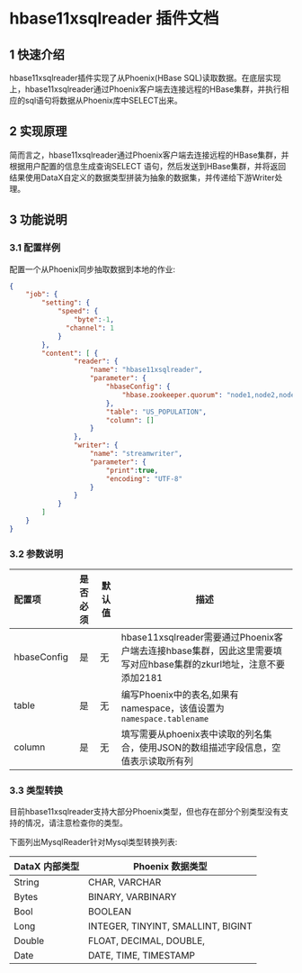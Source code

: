 # hbase11xsqlreader  插件文档

## 1 快速介绍

hbase11xsqlreader插件实现了从Phoenix(HBase SQL)读取数据。在底层实现上，hbase11xsqlreader通过Phoenix客户端去连接远程的HBase集群，并执行相应的sql语句将数据从Phoenix库中SELECT出来。

## 2 实现原理

简而言之，hbase11xsqlreader通过Phoenix客户端去连接远程的HBase集群，并根据用户配置的信息生成查询SELECT 语句，然后发送到HBase集群，并将返回结果使用DataX自定义的数据类型拼装为抽象的数据集，并传递给下游Writer处理。

## 3 功能说明

### 3.1 配置样例

配置一个从Phoenix同步抽取数据到本地的作业:

```json
{
    "job": {
        "setting": {
            "speed": {
                "byte":-1,
              "channel": 1
            }
        },  
        "content": [ {
                "reader": {
                    "name": "hbase11xsqlreader",
                    "parameter": {
                        "hbaseConfig": {
                            "hbase.zookeeper.quorum": "node1,node2,node3"
                        },  
                        "table": "US_POPULATION",
                        "column": []
                    }
                },  
                "writer": {
                    "name": "streamwriter",
                    "parameter": {
                        "print":true,
                        "encoding": "UTF-8"
                    }
                }
            }
        ]
    }
}
```

### 3.2 参数说明

| 配置项      | 是否必须 | 默认值 | 描述                                                                                                              |
| :---------- | :------: | ------ | ----------------------------------------------------------------------------------------------------------------- |
| hbaseConfig |    是    | 无     | hbase11xsqlreader需要通过Phoenix客户端去连接hbase集群，因此这里需要填写对应hbase集群的zkurl地址，注意不要添加2181 |
| table       |    是    | 无     | 编写Phoenix中的表名,如果有namespace，该值设置为 `namespace.tablename`                                             |
| column      |    是    | 无     | 填写需要从phoenix表中读取的列名集合，使用JSON的数组描述字段信息，空值表示读取所有列                               |

### 3.3 类型转换

目前hbase11xsqlreader支持大部分Phoenix类型，但也存在部分个别类型没有支持的情况，请注意检查你的类型。

下面列出MysqlReader针对Mysql类型转换列表:

| DataX 内部类型 | Phoenix 数据类型                   |
| -------------- | ---------------------------------- |
| String         | CHAR, VARCHAR                      |
| Bytes          | BINARY, VARBINARY                  |
| Bool           | BOOLEAN                            |
| Long           | INTEGER, TINYINT, SMALLINT, BIGINT |
| Double         | FLOAT, DECIMAL, DOUBLE,            |
| Date           | DATE, TIME, TIMESTAMP              |
